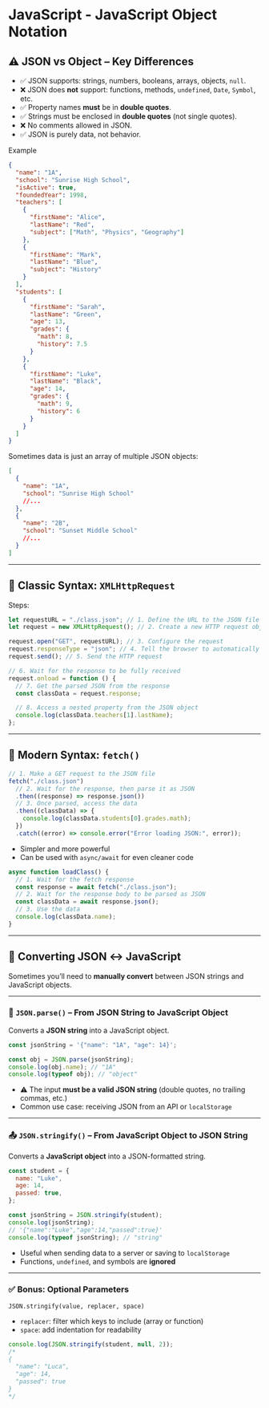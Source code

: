 # JavaScript - JavaScript Object Notation

## ⚠️ JSON vs Object – Key Differences

- ✅ JSON supports: strings, numbers, booleans, arrays, objects, `null`.
- ❌ JSON does **not** support: functions, methods, `undefined`, `Date`, `Symbol`, etc.
- ✅ Property names **must** be in **double quotes**.
- ✅ Strings must be enclosed in **double quotes** (not single quotes).
- ❌ No comments allowed in JSON.
- ✅ JSON is purely data, not behavior.

Example

```json
{
  "name": "1A",
  "school": "Sunrise High School",
  "isActive": true,
  "foundedYear": 1998,
  "teachers": [
    {
      "firstName": "Alice",
      "lastName": "Red",
      "subject": ["Math", "Physics", "Geography"]
    },
    {
      "firstName": "Mark",
      "lastName": "Blue",
      "subject": "History"
    }
  ],
  "students": [
    {
      "firstName": "Sarah",
      "lastName": "Green",
      "age": 13,
      "grades": {
        "math": 8,
        "history": 7.5
      }
    },
    {
      "firstName": "Luke",
      "lastName": "Black",
      "age": 14,
      "grades": {
        "math": 9,
        "history": 6
      }
    }
  ]
}
```

Sometimes data is just an array of multiple JSON objects:

```json
[
  {
    "name": "1A",
    "school": "Sunrise High School"
    //...
  },
  {
    "name": "2B",
    "school": "Sunset Middle School"
    //...
  }
]
```

---

## 📜 Classic Syntax: `XMLHttpRequest`

Steps:

```js
let requestURL = "./class.json"; // 1. Define the URL to the JSON file
let request = new XMLHttpRequest(); // 2. Create a new HTTP request object

request.open("GET", requestURL); // 3. Configure the request
request.responseType = "json"; // 4. Tell the browser to automatically parse the response as JSON
request.send(); // 5. Send the HTTP request

// 6. Wait for the response to be fully received
request.onload = function () {
  // 7. Get the parsed JSON from the response
  const classData = request.response;

  // 8. Access a nested property from the JSON object
  console.log(classData.teachers[1].lastName);
};
```

---

## 🚀 Modern Syntax: `fetch()`

```js
// 1. Make a GET request to the JSON file
fetch("./class.json")
  // 2. Wait for the response, then parse it as JSON
  .then((response) => response.json())
  // 3. Once parsed, access the data
  .then((classData) => {
    console.log(classData.students[0].grades.math);
  })
  .catch((error) => console.error("Error loading JSON:", error));
```

- Simpler and more powerful
- Can be used with `async/await` for even cleaner code

```js
async function loadClass() {
  // 1. Wait for the fetch response
  const response = await fetch("./class.json");
  // 2. Wait for the response body to be parsed as JSON
  const classData = await response.json();
  // 3. Use the data
  console.log(classData.name);
}
```

---

## 🔄 Converting JSON ↔️ JavaScript

Sometimes you’ll need to **manually convert** between JSON strings and JavaScript objects.

---

### 🧱 `JSON.parse()` – From JSON String to JavaScript Object

Converts a **JSON string** into a JavaScript object.

```js
const jsonString = '{"name": "1A", "age": 14}';

const obj = JSON.parse(jsonString);
console.log(obj.name); // "1A"
console.log(typeof obj); // "object"
```

- ⚠️ The input **must be a valid JSON string** (double quotes, no trailing commas, etc.)
- Common use case: receiving JSON from an API or `localStorage`

---

### 📤 `JSON.stringify()` – From JavaScript Object to JSON String

Converts a **JavaScript object** into a JSON-formatted string.

```js
const student = {
  name: "Luke",
  age: 14,
  passed: true,
};

const jsonString = JSON.stringify(student);
console.log(jsonString);
// '{"name":"Luke","age":14,"passed":true}'
console.log(typeof jsonString); // "string"
```

- Useful when sending data to a server or saving to `localStorage`
- Functions, `undefined`, and symbols are **ignored**

---

### ✅ Bonus: Optional Parameters

`JSON.stringify(value, replacer, space)`

- `replacer`: filter which keys to include (array or function)
- `space`: add indentation for readability

```js
console.log(JSON.stringify(student, null, 2));
/*
{
  "name": "Luca",
  "age": 14,
  "passed": true
}
*/
```
